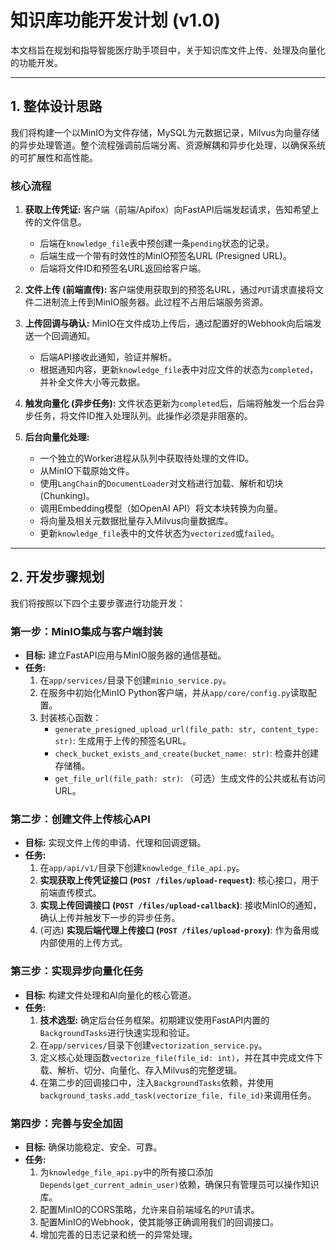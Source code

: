 # 知识库功能开发计划 (v1.0)

本文档旨在规划和指导智能医疗助手项目中，关于知识库文件上传、处理及向量化的功能开发。

---

## 1. 整体设计思路

我们将构建一个以MinIO为文件存储，MySQL为元数据记录，Milvus为向量存储的异步处理管道。整个流程强调前后端分离、资源解耦和异步化处理，以确保系统的可扩展性和高性能。

### 核心流程

1.  **获取上传凭证:** 客户端（前端/Apifox）向FastAPI后端发起请求，告知希望上传的文件信息。
    *   后端在`knowledge_file`表中预创建一条`pending`状态的记录。
    *   后端生成一个带有时效性的MinIO预签名URL (Presigned URL)。
    *   后端将文件ID和预签名URL返回给客户端。

2.  **文件上传 (前端直传):** 客户端使用获取到的预签名URL，通过`PUT`请求直接将文件二进制流上传到MinIO服务器。此过程不占用后端服务资源。

3.  **上传回调与确认:** MinIO在文件成功上传后，通过配置好的Webhook向后端发送一个回调通知。
    *   后端API接收此通知，验证并解析。
    *   根据通知内容，更新`knowledge_file`表中对应文件的状态为`completed`，并补全文件大小等元数据。

4.  **触发向量化 (异步任务):** 文件状态更新为`completed`后，后端将触发一个后台异步任务，将文件ID推入处理队列。此操作必须是非阻塞的。

5.  **后台向量化处理:**
    *   一个独立的Worker进程从队列中获取待处理的文件ID。
    *   从MinIO下载原始文件。
    *   使用`LangChain`的`DocumentLoader`对文档进行加载、解析和切块(Chunking)。
    *   调用Embedding模型（如OpenAI API）将文本块转换为向量。
    *   将向量及相关元数据批量存入Milvus向量数据库。
    *   更新`knowledge_file`表中的文件状态为`vectorized`或`failed`。

---

## 2. 开发步骤规划

我们将按照以下四个主要步骤进行功能开发：

### 第一步：MinIO集成与客户端封装

*   **目标:** 建立FastAPI应用与MinIO服务器的通信基础。
*   **任务:**
    1.  在`app/services/`目录下创建`minio_service.py`。
    2.  在服务中初始化MinIO Python客户端，并从`app/core/config.py`读取配置。
    3.  封装核心函数：
        *   `generate_presigned_upload_url(file_path: str, content_type: str)`: 生成用于上传的预签名URL。
        *   `check_bucket_exists_and_create(bucket_name: str)`: 检查并创建存储桶。
        *   `get_file_url(file_path: str)`: （可选）生成文件的公共或私有访问URL。

### 第二步：创建文件上传核心API

*   **目标:** 实现文件上传的申请、代理和回调逻辑。
*   **任务:**
    1.  在`app/api/v1/`目录下创建`knowledge_file_api.py`。
    2.  **实现获取上传凭证接口 (`POST /files/upload-request`)**: 核心接口，用于前端直传模式。
    3.  **实现上传回调接口 (`POST /files/upload-callback`)**: 接收MinIO的通知，确认上传并触发下一步的异步任务。
    4.  (可选) **实现后端代理上传接口 (`POST /files/upload-proxy`)**: 作为备用或内部使用的上传方式。

### 第三步：实现异步向量化任务

*   **目标:** 构建文件处理和AI向量化的核心管道。
*   **任务:**
    1.  **技术选型:** 确定后台任务框架。初期建议使用FastAPI内置的`BackgroundTasks`进行快速实现和验证。
    2.  在`app/services/`目录下创建`vectorization_service.py`。
    3.  定义核心处理函数`vectorize_file(file_id: int)`，并在其中完成文件下载、解析、切分、向量化、存入Milvus的完整逻辑。
    4.  在第二步的回调接口中，注入`BackgroundTasks`依赖，并使用`background_tasks.add_task(vectorize_file, file_id)`来调用任务。

### 第四步：完善与安全加固

*   **目标:** 确保功能稳定、安全、可靠。
*   **任务:**
    1.  为`knowledge_file_api.py`中的所有接口添加`Depends(get_current_admin_user)`依赖，确保只有管理员可以操作知识库。
    2.  配置MinIO的CORS策略，允许来自前端域名的`PUT`请求。
    3.  配置MinIO的Webhook，使其能够正确调用我们的回调接口。
    4.  增加完善的日志记录和统一的异常处理。

